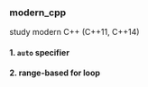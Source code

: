 ### modern_cpp
study modern C++ (C++11, C++14)

#### 1. `auto` specifier
#### 2. range-based for loop
